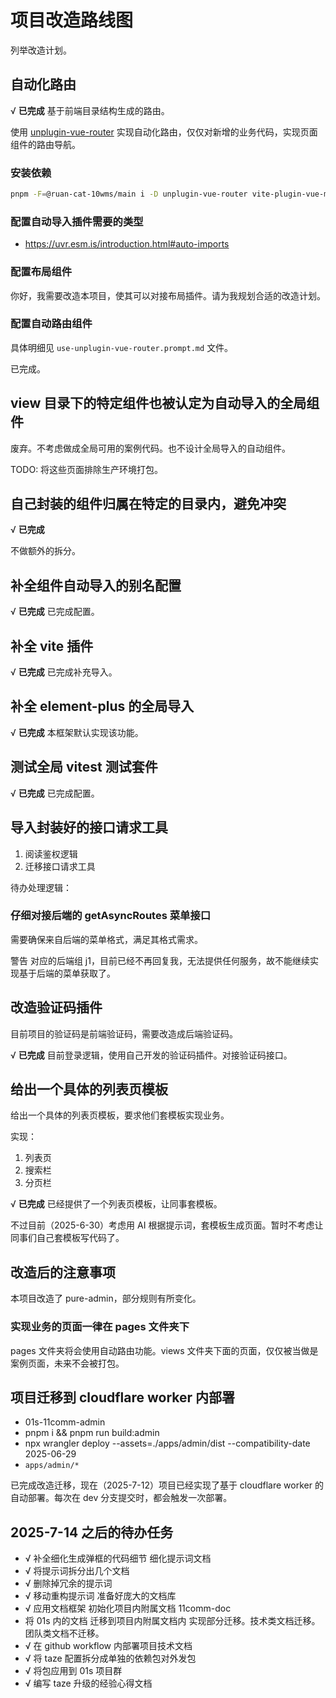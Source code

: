 # 项目改造路线图

列举改造计划。

## 自动化路由

√ **已完成** 基于前端目录结构生成的路由。

使用 [unplugin-vue-router](https://uvr.esm.is/) 实现自动化路由，仅仅对新增的业务代码，实现页面组件的路由导航。

### 安装依赖

```bash
pnpm -F=@ruan-cat-10wms/main i -D unplugin-vue-router vite-plugin-vue-meta-layouts
```

### 配置自动导入插件需要的类型

- https://uvr.esm.is/introduction.html#auto-imports

### 配置布局组件

你好，我需要改造本项目，使其可以对接布局插件。请为我规划合适的改造计划。

### 配置自动路由组件

具体明细见 `use-unplugin-vue-router.prompt.md` 文件。

已完成。

## view 目录下的特定组件也被认定为自动导入的全局组件

废弃。不考虑做成全局可用的案例代码。也不设计全局导入的自动组件。

TODO: 将这些页面排除生产环境打包。

## 自己封装的组件归属在特定的目录内，避免冲突

√ **已完成**

不做额外的拆分。

## 补全组件自动导入的别名配置

√ **已完成** 已完成配置。

## 补全 vite 插件

√ **已完成** 已完成补充导入。

## 补全 element-plus 的全局导入

√ **已完成** 本框架默认实现该功能。

## 测试全局 vitest 测试套件

√ **已完成** 已完成配置。

## 导入封装好的接口请求工具

1. 阅读鉴权逻辑
2. 迁移接口请求工具

待办处理逻辑：

### 仔细对接后端的 getAsyncRoutes 菜单接口

需要确保来自后端的菜单格式，满足其格式需求。

警告 对应的后端组 j1，目前已经不再回复我，无法提供任何服务，故不能继续实现基于后端的菜单获取了。

## 改造验证码插件

目前项目的验证码是前端验证码，需要改造成后端验证码。

√ **已完成** 目前登录逻辑，使用自己开发的验证码插件。对接验证码接口。

## 给出一个具体的列表页模板

给出一个具体的列表页模板，要求他们套模板实现业务。

实现：

1. 列表页
2. 搜索栏
3. 分页栏

√ **已完成** 已经提供了一个列表页模板，让同事套模板。

不过目前（2025-6-30）考虑用 AI 根据提示词，套模板生成页面。暂时不考虑让同事们自己套模板写代码了。

## 改造后的注意事项

本项目改造了 pure-admin，部分规则有所变化。

### 实现业务的页面一律在 pages 文件夹下

pages 文件夹将会使用自动路由功能。views 文件夹下面的页面，仅仅被当做是案例页面，未来不会被打包。

## 项目迁移到 cloudflare worker 内部署

- 01s-11comm-admin
- pnpm i && pnpm run build:admin
- npx wrangler deploy --assets=./apps/admin/dist --compatibility-date 2025-06-29
- `apps/admin/*`

已完成改造迁移，现在（2025-7-12）项目已经实现了基于 cloudflare worker 的自动部署。每次在 dev 分支提交时，都会触发一次部署。

## 2025-7-14 之后的待办任务

- √ 补全细化生成弹框的代码细节 细化提示词文档
- √ 将提示词拆分出几个文档
- √ 删除掉冗余的提示词
- √ 移动重构提示词 准备好庞大的文档库
- √ 应用文档框架 初始化项目内附属文档 11comm-doc
- 将 01s 内的文档 迁移到项目内附属文档内 实现部分迁移。技术类文档迁移。团队类文档不迁移。
- √ 在 github workflow 内部署项目技术文档
- √ 将 taze 配置拆分成单独的依赖包对外发包
- √ 将包应用到 01s 项目群
- √ 编写 taze 升级的经验心得文档

